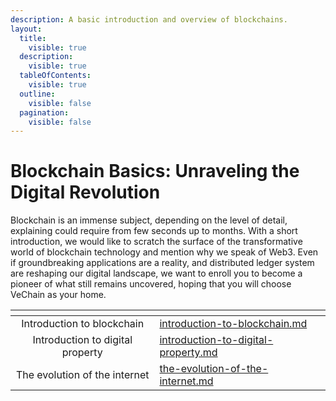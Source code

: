 ```yaml
---
description: A basic introduction and overview of blockchains.
layout:
  title:
    visible: true
  description:
    visible: true
  tableOfContents:
    visible: true
  outline:
    visible: false
  pagination:
    visible: false
---
```


# Blockchain Basics: Unraveling the Digital Revolution

Blockchain is an immense subject, depending on the level of detail, explaining could require from few seconds up to months. 
With a short introduction, we would like to scratch the surface of the transformative world of blockchain technology and mention why we speak of Web3. 
Even if groundbreaking applications are a reality, and distributed ledger system are reshaping our digital landscape, we want to enroll you to become a pioneer of what still remains uncovered, hoping that you will choose VeChain as your home.

<table data-view="cards"><thead><tr><th align="center"></th><th data-hidden data-card-target data-type="content-ref"></th></tr></thead><tbody><tr><td align="center">Introduction to blockchain</td><td><a href="introduction-to-blockchain.md">introduction-to-blockchain.md</a></td></tr><tr><td align="center">Introduction to digital property</td><td><a href="introduction-to-digital-property.md">introduction-to-digital-property.md</a></td></tr><tr><td align="center">The evolution of the internet</td><td><a href="the-evolution-of-the-internet.md">the-evolution-of-the-internet.md</a></td></tr></tbody></table>
